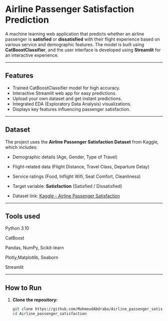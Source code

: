 #  Airline Passenger Satisfaction Prediction 

A machine learning web application that predicts whether an airline passenger is **satisfied** or **dissatisfied** with their flight experience based on various service and demographic features.
The model is built using **CatBoostClassifier**, and the user interface is developed using **Streamlit** for an interactive experience.

-----------------------

## Features

-  Trained CatBoostClassifier model for high accuracy.
-  Interactive Streamlit web app for easy predictions.
-  Upload your own dataset and get instant predictions.
-  Integrated EDA (Exploratory Data Analysis) visualizations.
-  Displays key features influencing passenger satisfaction.

------------

## Dataset

The project uses the **Airline Passenger Satisfaction Dataset** from Kaggle, which includes:

- Demographic details (Age, Gender, Type of Travel)
- Flight-related data (Flight Distance, Travel Class, Departure Delay)
- Service ratings (Food, Inflight Wifi, Seat Comfort, Cleanliness)
- Target variable: **Satisfaction** (Satisfied / Dissatisfied)

- Dataset link: [Kaggle - Airline Passenger Satisfaction](https://www.kaggle.com/datasets/teejmahal20/airline-passenger-satisfaction)

--------------
## Tools used

   Python 3.10
   
   CatBoost
   
   Pandas, NumPy, Scikit-learn
   
   Plotly,Matplotlib, Seaborn
   
   Streamlit 

---------------

##  How to Run

1. **Clone the repository:**
   ```bash
   git clone https://github.com/MahmoudAbdrabo/Airline_passenger_satisfaction
   cd Airline_passenger_satisfaction

